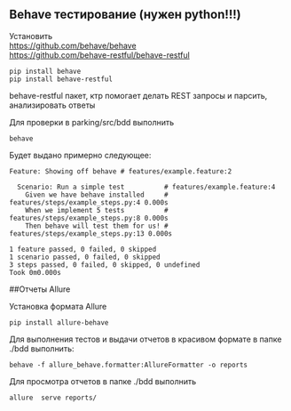 ## Behave тестирование (нужен python!!!)

Установить<br/>
https://github.com/behave/behave <br/>
https://github.com/behave-restful/behave-restful <br/>
```shell
pip install behave
pip install behave-restful
```

behave-restful пакет, ктр помогает делать REST запросы и парсить, анализировать ответы

Для проверки в parking/src/bdd выполнить
````shell
behave
````
Будет выдано примерно следующее:
````shell
Feature: Showing off behave # features/example.feature:2

  Scenario: Run a simple test          # features/example.feature:4
    Given we have behave installed     # features/steps/example_steps.py:4 0.000s
    When we implement 5 tests          # features/steps/example_steps.py:8 0.000s
    Then behave will test them for us! # features/steps/example_steps.py:13 0.000s

1 feature passed, 0 failed, 0 skipped
1 scenario passed, 0 failed, 0 skipped
3 steps passed, 0 failed, 0 skipped, 0 undefined
Took 0m0.000s
````

##Отчеты Allure

Установка формата Allure
```shell
pip install allure-behave
```
Для выполнения тестов и выдачи отчетов в красивом формате в папке ./bdd выполнить:
````shell
behave -f allure_behave.formatter:AllureFormatter -o reports
````
Для просмотра отчетов в папке ./bdd выполнить
````shell
allure  serve reports/
````